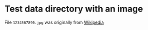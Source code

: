 # Test data directory with an image
File `1234567890.jpg` was originally from [Wikipedia](https://en.wikipedia.org/wiki/File:Jacket_in_chintz,_skirt_in_wool_damask,_1750-1800._MoMu_-_Fashion_Museum_Province_of_Antwerp,_www.momu.be._Photo_by_Hugo_Maertens,_Bruges..jpg)